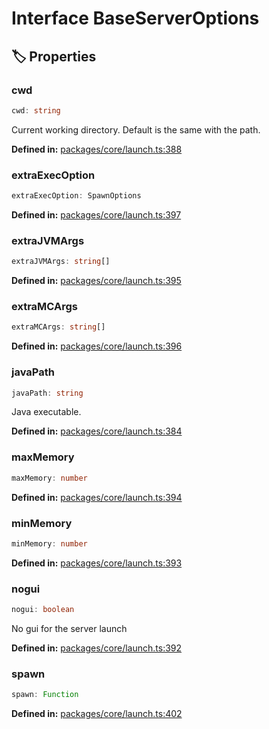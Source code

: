 # Interface BaseServerOptions

## 🏷️ Properties

### cwd <Badge type="info" text="optional" />

```ts
cwd: string
```
Current working directory. Default is the same with the path.
<p style="font-size: 14px; color: var(--vp-c-text-2)">
<strong>Defined in:</strong> <a href="https://github.com/voxelum/minecraft-launcher-core-node/blob/master/packages/core/launch.ts#L388" target="_blank" rel="noreferrer">packages/core/launch.ts:388</a>
</p>


### extraExecOption <Badge type="info" text="optional" />

```ts
extraExecOption: SpawnOptions
```
<p style="font-size: 14px; color: var(--vp-c-text-2)">
<strong>Defined in:</strong> <a href="https://github.com/voxelum/minecraft-launcher-core-node/blob/master/packages/core/launch.ts#L397" target="_blank" rel="noreferrer">packages/core/launch.ts:397</a>
</p>


### extraJVMArgs <Badge type="info" text="optional" />

```ts
extraJVMArgs: string[]
```
<p style="font-size: 14px; color: var(--vp-c-text-2)">
<strong>Defined in:</strong> <a href="https://github.com/voxelum/minecraft-launcher-core-node/blob/master/packages/core/launch.ts#L395" target="_blank" rel="noreferrer">packages/core/launch.ts:395</a>
</p>


### extraMCArgs <Badge type="info" text="optional" />

```ts
extraMCArgs: string[]
```
<p style="font-size: 14px; color: var(--vp-c-text-2)">
<strong>Defined in:</strong> <a href="https://github.com/voxelum/minecraft-launcher-core-node/blob/master/packages/core/launch.ts#L396" target="_blank" rel="noreferrer">packages/core/launch.ts:396</a>
</p>


### javaPath

```ts
javaPath: string
```
Java executable.
<p style="font-size: 14px; color: var(--vp-c-text-2)">
<strong>Defined in:</strong> <a href="https://github.com/voxelum/minecraft-launcher-core-node/blob/master/packages/core/launch.ts#L384" target="_blank" rel="noreferrer">packages/core/launch.ts:384</a>
</p>


### maxMemory <Badge type="info" text="optional" />

```ts
maxMemory: number
```
<p style="font-size: 14px; color: var(--vp-c-text-2)">
<strong>Defined in:</strong> <a href="https://github.com/voxelum/minecraft-launcher-core-node/blob/master/packages/core/launch.ts#L394" target="_blank" rel="noreferrer">packages/core/launch.ts:394</a>
</p>


### minMemory <Badge type="info" text="optional" />

```ts
minMemory: number
```
<p style="font-size: 14px; color: var(--vp-c-text-2)">
<strong>Defined in:</strong> <a href="https://github.com/voxelum/minecraft-launcher-core-node/blob/master/packages/core/launch.ts#L393" target="_blank" rel="noreferrer">packages/core/launch.ts:393</a>
</p>


### nogui <Badge type="info" text="optional" />

```ts
nogui: boolean
```
No gui for the server launch
<p style="font-size: 14px; color: var(--vp-c-text-2)">
<strong>Defined in:</strong> <a href="https://github.com/voxelum/minecraft-launcher-core-node/blob/master/packages/core/launch.ts#L392" target="_blank" rel="noreferrer">packages/core/launch.ts:392</a>
</p>


### spawn <Badge type="info" text="optional" />

```ts
spawn: Function
```
<p style="font-size: 14px; color: var(--vp-c-text-2)">
<strong>Defined in:</strong> <a href="https://github.com/voxelum/minecraft-launcher-core-node/blob/master/packages/core/launch.ts#L402" target="_blank" rel="noreferrer">packages/core/launch.ts:402</a>
</p>


